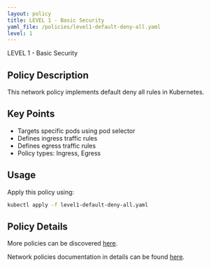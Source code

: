```yaml
---
layout: policy
title: LEVEL 1 - Basic Security
yaml_file: /policies/level1-default-deny-all.yaml
level: 1
---
```


LEVEL 1 - Basic Security

## Policy Description

This network policy implements default deny all rules in Kubernetes.

## Key Points

- Targets specific pods using pod selector
- Defines ingress traffic rules
- Defines egress traffic rules
- Policy types: Ingress, Egress

## Usage

Apply this policy using:
```bash
kubectl apply -f level1-default-deny-all.yaml
```

## Policy Details

More policies can be discovered [here](/k8s-network-policies/).

Network policies documentation in details can be found [here](https://kubernetes.io/docs/concepts/services-networking/network-policies/).
